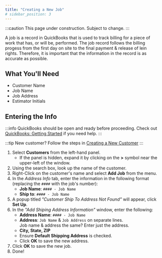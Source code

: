 ```yaml
---
title: "Creating a New Job"
# sidebar_position: 3
---
```


:::caution
This page under construction. Subject to change.
:::

A job is a record in QuickBooks that is used to track billing for a piece of work that has, or will be, performed. The job record follows the billing progess from the first day on site to the final payment & release of lein rights. Therefore, it is important that the information in the record is as accurate as possible.

## What You'll Need

- Customer Name
- Job Name
- Job Address
- Estimator Initials

## Entering the Info

:::info
QuickBooks should be open and ready before proceeding. Check out [QuickBooks: Getting Started](qb-getting-started.md) if you need help.
:::

:::tip
New customer? Follow the steps in [Creating a New Customer](qb-create-new-customer.md)
:::

1. Select **Customers** from the left-hand panel.
   - If the panel is hidden, expand it by clicking on the **>** symbol near the upper-left of the window.
2. Using the search box, look up the name of the customer.
3. Right-Click on the customer's name and select **Add Job** from the menu.
4. In the _Address Info_ tab, enter the information in the following format (replacing the `####` with the job's number):
   - **Job Name**: `#### - Job Name`
   - **Ship to**: `#### - Job Name`
5. A popup titled _"Customer Ship To Address Not Found"_ will appear, click **Set Up**.
6. In the _"Add Shiping Address Information"_ window, enter the following:
   - **Address Name**: `#### - Job Name`
   - **Address**: `Job Name` & `Job Address` on separate lines. <br/>
     Job name & address the same? Enter just the address.
   - **City, State, ZIP**
   - Ensure **Default Shipping Address** is checked.
   - Click **OK** to save the new address.
7. Click **OK** to save the new job.
8. Done!
